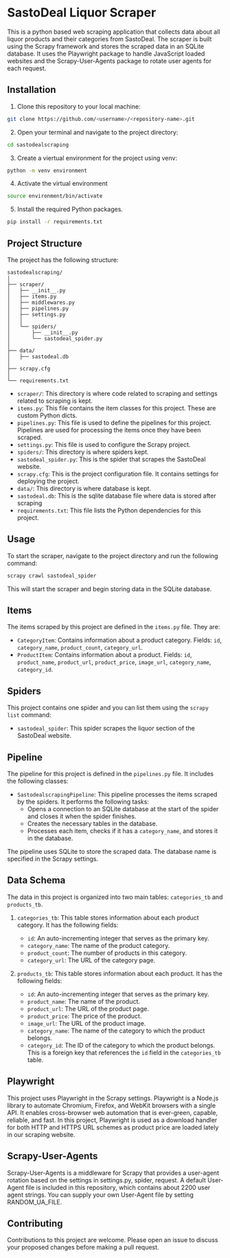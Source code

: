 # SastoDeal Liquor Scraper

This is a python based web scraping application that collects data about all liquor products and their categories from SastoDeal. The scraper is built using the Scrapy framework and stores the scraped data in an SQLite database.
It uses the Playwright package to handle JavaScript loaded websites and the Scrapy-User-Agents package to rotate user agents for each request.


## Installation

  1. Clone this repository to your local machine:
 
 ```bash
git clone https://github.com/<username>/<repository-name>.git
 ```

2. Open your terminal and navigate to the project directory:

```bash
cd sastodealscraping
```
3. Create a viertual environment for the project using venv:

```bash
python -m venv environment
```
4. Activate the virtual environment

```bash
source environment/bin/activate
```

5. Install the required Python packages. 
```bash
pip install -r requirements.txt
```

## Project Structure

The project has the following structure:
```
sastodealscraping/
│
├── scraper/
│   ├── __init__.py
│   ├── items.py
│   ├── middlewares.py
│   ├── pipelines.py
│   ├── settings.py
│   │
│   └── spiders/
│       ├── __init__.py
│       └── sastodeal_spider.py
│
├── data/
│   ├── sastodeal.db
│
├── scrapy.cfg
│
└── requirements.txt

```
-   `scraper/`: This directory is where code related to scraping and settings related to scraping is kept.
-   `items.py`: This file contains the item classes for this project. These are custom Python dicts.
-   `pipelines.py`: This file is used to define the pipelines for this project. Pipelines are used for processing the items once they have been scraped.
-   `settings.py`: This file is used to configure the Scrapy project.
-   `spiders/`: This directory is where spiders kept.
-   `sastodeal_spider.py`: This is the spider that scrapes the SastoDeal website.
-   `scrapy.cfg`: This is the project configuration file. It contains settings for deploying the project.
-   `data/`: This directory is where database is kept.
-   `sastodeal.db`: This is the sqlite database file where data is stored after scraping
-   `requirements.txt`: This file lists the Python dependencies for this project.

## Usage

To start the scraper, navigate to the project directory and run the following command:
```bash
scrapy crawl sastodeal_spider
```
This will start the scraper and begin storing data in the SQLite database.


## Items

The items scraped by this project are defined in the `items.py` file. They are:

- `CategoryItem`: Contains information about a product category. Fields: `id`, `category_name`, `product_count`, `category_url`.
- `ProductItem`: Contains information about a product. Fields: `id`, `product_name`, `product_url`, `product_price`, `image_url`, `category_name`, `category_id`.

## Spiders

This project contains one spider and you can list them using the `scrapy list` command:

- `sastodeal_spider`: This spider scrapes the liquor section of the SastoDeal website.

## Pipeline

The pipeline for this project is defined in the `pipelines.py` file. It includes the following classes:

- `SastodealscrapingPipeline`: This pipeline processes the items scraped by the spiders. It performs the following tasks:
  - Opens a connection to an SQLite database at the start of the spider and closes it when the spider finishes.
  - Creates the necessary tables in the database.
  - Processes each item, checks if it has a `category_name`, and stores it in the database.

The pipeline uses SQLite to store the scraped data. The database name is specified in the Scrapy settings.

## Data Schema

The data in this project is organized into two main tables: `categories_tb` and `products_tb`.

1. `categories_tb`: This table stores information about each product category. It has the following fields:
    - `id`: An auto-incrementing integer that serves as the primary key.
    - `category_name`: The name of the product category.
    - `product_count`: The number of products in this category.
    - `category_url`: The URL of the category page.

2. `products_tb`: This table stores information about each product. It has the following fields:
    - `id`: An auto-incrementing integer that serves as the primary key.
    - `product_name`: The name of the product.
    - `product_url`: The URL of the product page.
    - `product_price`: The price of the product.
    - `image_url`: The URL of the product image.
    - `category_name`: The name of the category to which the product belongs.
    - `category_id`: The ID of the category to which the product belongs. This is a foreign key that references the `id` field 		  in the `categories_tb` table.

## Playwright

This project uses Playwright in the Scrapy settings. Playwright is a Node.js library to automate Chromium, Firefox, and WebKit browsers with a single API. It enables cross-browser web automation that is ever-green, capable, reliable, and fast. In this project, Playwright is used as a download handler for both HTTP and HTTPS URL schemes as product price are loaded lately in our scraping website.

## Scrapy-User-Agents

Scrapy-User-Agents is a middleware for Scrapy that provides a user-agent rotation based on the settings in settings.py, spider, request. A default User-Agent file is included in this repository, which contains about 2200 user agent strings. You can supply your own User-Agent file by setting RANDOM_UA_FILE.

## Contributing

Contributions to this project are welcome. Please open an issue to discuss your proposed changes before making a pull request.
